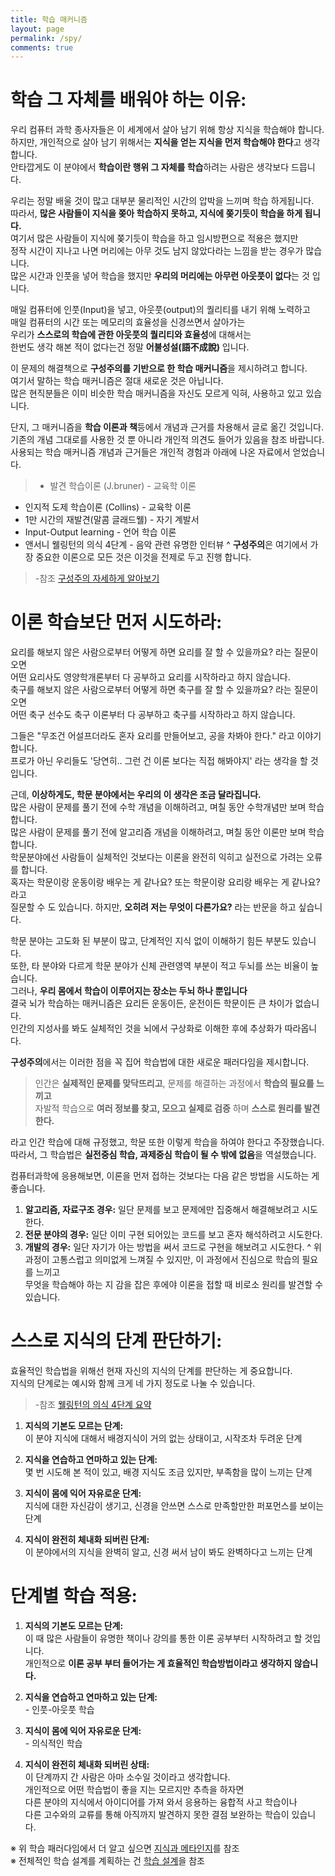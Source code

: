 ```yaml
---
title: 학습 매커니즘
layout: page
permalink: /spy/
comments: true
---
```


# 학습 그 자체를 배워야 하는 이유:
우리 컴퓨터 과학 종사자들은 이 세계에서 살아 남기 위해 항상 지식을 학습해야 합니다.<br/>
하지만, 개인적으로 살아 남기 위해서는 **지식을 얻는 지식을 먼저 학습해야 한다**고 생각합니다.<br/>
안타깝게도 이 분야에서 **학습이란 행위 그 자체를 학습**하려는 사람은 생각보다 드믑니다. <br/>

우리는 정말 배울 것이 많고 대부분 물리적인 시간의 압박을 느끼며 학습 하게됩니다.<br/>
따라서, **많은 사람들이 지식을 쫒아 학습하지 못하고, 지식에 쫒기듯이 학습을 하게 됩니다.**<br/>
여기서 많은 사람들이 지식에 쫒기듯이 학습을 하고 임시방편으로 적용은 했지만<br/>
정작 시간이 지나고 나면 머리에는 아무 것도 남지 않았다라는 느낌을 받는 경우가 많습니다.<br/>
많은 시간과 인풋을 넣어 학습을 했지만 **우리의 머리에는 아무런 아웃풋이 없다**는 것 입니다.<br/>

매일 컴퓨터에 인풋(Input)을 넣고, 아웃풋(output)의 퀄리티를 내기 위해 노력하고<br/>
매일 컴퓨터의 시간 또는 메모리의 효율성을 신경쓰면서 살아가는<br/>
우리가 **스스로의 학습에 관한 아웃풋의 퀄리티와 효율성**에 대해서는<br/>
한번도 생각 해본 적이 없다는건 정말 **어불성설(語不成說)** 입니다.<br/>

이 문제의 해결책으로 **구성주의를 기반으로 한 학습 매커니즘**을 제시하려고 합니다.<br/>
여기서 말하는 학습 매커니즘은 절대 새로운 것은 아닙니다. <br/>
많은 현직분들은 이미 비슷한 학습 매커니즘을 자신도 모르게 익혀, 사용하고 있고 있습니다.<br/>

단지, 그 매커니즘을 **학습 이론과 책**등에서 개념과 근거를 차용해서 글로 옮긴 것입니다.<br/>
기존의 개념 그대로를 사용한 것 뿐 아니라 개인적 의견도 들어가 있음을 참조 바랍니다.<br/>
사용되는 학습 매커니즘 개념과 근거들은 개인적 경험과 아래에 나온 자료에서 얻었습니다.<br/>
> * 발견 학습이론 (J.bruner) - 교육학 이론
* 인지적 도제 학습이론 (Collins) - 교육학 이론
* 1만 시간의 재발견(말콤 글래드웰) - 자기 계발서
* Input-Output learning - 언어 학습 이론
* 앤서니 웰링턴의 의식 4단계 - 음악 관련 유명한 인터뷰
^
**구성주의**은 여기에서 가장 중요한 이론으로 모든 것은 이것을 전제로 두고 진행 합니다.<br/>
> -참조 [구성주의 자세하게 알아보기](https://m.blog.naver.com/PostView.nhn?blogId=keatom01&logNo=140052576302&proxyReferer=https%3A%2F%2Fwww.google.com%2F)<br/>

# 이론 학습보단 먼저 시도하라:
요리를 해보지 않은 사람으로부터 어떻게 하면 요리를 잘 할 수 있을까요? 라는 질문이 오면<br/>
어떤 요리사도 영양학개론부터 다 공부하고 요리를 시작하라고 하지 않습니다.<br/>
축구를 해보지 않은 사람으로부터 어떻게 하면 축구를 잘 할 수 있을까요? 라는 질문이 오면<br/>
어떤 축구 선수도 축구 이론부터 다 공부하고 축구를 시작하라고 하지 않습니다.<br/>

그들은 "무조건 어설프더라도 혼자 요리를 만들어보고, 공을 차봐야 한다." 라고 이야기 합니다.<br/>
프로가 아닌 우리들도 '당연히.. 그런 건 이론 보다는 직접 해봐야지' 라는 생각을 할 것 입니다.<br/>

근데, **이상하게도, 학문 분야에서는 우리의 이 생각은 조금 달라집니다.**<br/>
많은 사람이 문제를 풀기 전에 수학 개념을 이해하려고, 며칠 동안 수학개념만 보며 학습합니다.<br/>
많은 사람이 문제를 풀기 전에 알고리즘 개념을 이해하려고, 며칠 동안 이론만 보며 학습합니다.<br/>
학문분야에선 사람들이 실체적인 것보다는 이론을 완전히 익히고 실전으로 가려는 오류를 합니다.<br/>
혹자는 학문이랑 운동이랑 배우는 게 같나요? 또는 학문이랑 요리랑 배우는 게 같나요? 라고<br/>
질문할 수 도 있습니다. 하지만, **오히려 저는 무엇이 다른가요?** 라는 반문을 하고 싶습니다.<br/>

학문 분야는 고도화 된 부분이 많고, 단계적인 지식 없이 이해하기 힘든 부분도 있습니다.<br/>
또한, 타 분야와 다르게 학문 분야가 신체 관련영역 부분이 적고 두뇌를 쓰는 비율이 높습니다.<br/>
그러나, **우리 몸에서 학습이 이루어지는 장소는 두뇌 하나 뿐입니다**<br/>
결국 뇌가 학습하는 매커니즘은 요리든 운동이든, 운전이든 학문이든 큰 차이가 없습니다.<br/>
인간의 지성사를 봐도 실체적인 것을 뇌에서 구상화로 이해한 후에 추상화가 따라옵니다.<br/>

**구성주의**에서는 이러한 점을 꼭 집어 학습법에 대한 새로운 패러다임을 제시합니다.<br/>
>인간은 **실제적인 문제를 맞닥뜨리고**, 문제를 해결하는 과정에서 **학습의 필요를 느끼고**<br/>
자발적 학습으로 **여러 정보를 찾고, 모으고 실제로 검증** 하며 **스스로 원리를 발견한다.**<br/>

라고 인간 학습에 대해 규정했고, 학문 또한 이렇게 학습을 하여야 한다고 주장했습니다.<br/>
따라서, 그 학습법은 **실전중심 학습, 과제중심 학습이 될 수 밖에 없음**을 역설했습니다.<br/>

컴퓨터과학에 응용해보면, 이론을 먼저 접하는 것보다는 다음 같은 방법을 시도하는 게 좋습니다.<br/>
1. **알고리즘, 자료구조 경우:** 일단 문제를 보고 문제에만 집중해서 해결해보려고 시도한다.
2. **전문 분야의 경우:** 일단 이미 구현 되어있는 코드를 보고 혼자 해석하려고 시도한다.
3. **개발의 경우:** 일단 자기가 아는 방법을 써서 코드로 구현을 해보려고 시도한다.
^
위 과정이 고통스럽고 의미없게 느껴질 수 있지만, 이 과정에서 진심으로 학습의 필요를 느끼고<br/>
무엇을 학습해야 하는 지 감을 잡은 후에야 이론을 접할 때 비로소 원리를 발견할 수 있습니다.<br/>

# 스스로 지식의 단계 판단하기:

효율적인 학습법을 위해선 현재 자신의 지식의 단계를 판단하는 게 중요합니다.<br/>
지식의 단계로는 예시와 함께 크게 네 가지 정도로 나눌 수 있습니다.<br/>

>-참조 [웰링턴의 의식 4단계 요약](https://brunch.co.kr/@thebrandmu/8)

1. **지식의 기본도 모르는 단계:**<br/>
이 분야 지식에 대해서 배경지식이 거의 없는 상태이고, 시작조차 두려운 단계<br/>

2. **지식을 연습하고 연마하고 있는 단계:**<br/>
몇 번 시도해 본 적이 있고, 배경 지식도 조금 있지만, 부족함을 많이 느끼는 단계<br/>

3. **지식이 몸에 익어 자유로운 단계:**<br/>
지식에 대한 자신감이 생기고, 신경을 안쓰면 스스로 만족할만한 퍼포먼스를 보이는 단계<br/>

4. **지식이 완전히 체내화 되버린 단계:**<br/>
이 분야에서의 지식을 완벽히 알고, 신경 써서 남이 봐도 완벽하다고 느끼는 단계<br/>

# 단계별 학습 적용:

  1. **지식의 기본도 모르는 단계:**<br/>
  이 때 많은 사람들이 유명한 책이나 강의를 통한 이론 공부부터 시작하려고 할 것입니다.<br/>
  개인적으로 **이론 공부 부터 들어가는 게 효율적인 학습방법이라고 생각하지 않습니다.**<br/>

  2. **지식을 연습하고 연마하고 있는 단계:**<br/>
    - 인풋-아웃풋 학습

  3. **지식이 몸에 익어 자유로운 단계:**<br/>
    - 의식적인 학습

  4. **지식이 완전히 체내화 되버린 상태:**<br/>
  이 단계까지 간 사람은 아마 소수일 것이라고 생각합니다.<br/>
  개인적으로 어떤 학습법이 좋을 지는 모르지만 추측을 하자면<br/>
  다른 분야의 지식에서 아이디어를 가져 와서 응용하는 융합적 사고 학습이나<br/>
  다른 고수와의 교류를 통해 아직까지 발견하지 못한 결점 보완하는 학습이 있습니다.<br/>


※ 위 학습 패러다임에서 더 알고 싶으면 [지식과 메타인지](../knowledge/)를 참조<br/>
※ 전체적인 학습 설계를 계획하는 건 [학습 설계](../plan/)을 참조
